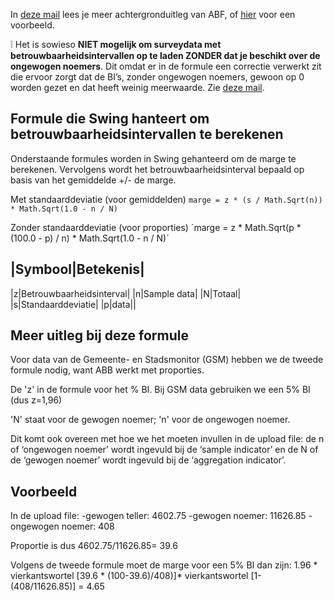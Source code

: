 

In [deze mail](https://github.com/provinciesincijfers/JiveDocumentation/blob/master/13.%20Bijzonder%20databeheer//BetrouwbaarheidsintervallenABF_formule_betrouwbaarheidsintervallen_SwingStudio%20(1).msg) 
lees je meer achtergronduitleg van ABF, of [hier](https://github.com/provinciesincijfers/JiveDocumentation/blob/master/13.%20Bijzonder%20databeheer/VB_StadAntwerpen_Metadata_Amon_20180604.xlsx) voor een voorbeeld. 

❕ Het is sowieso **NIET mogelijk om surveydata met betrouwbaarheidsintervallen op te laden ZONDER dat je beschikt over de ongewogen noemers**. Dit omdat er in de formule een correctie verwerkt zit die ervoor zorgt dat de BI’s, zonder ongewogen noemers, gewoon op 0 worden gezet en dat heeft weinig meerwaarde. Zie [deze mail](https://github.com/provinciesincijfers/JiveDocumentation/blob/master/13.%20Bijzonder%20databeheer/Betrouwbaarheidsintervallen/RE%20Betrouwbaarheidsintervallen%20berekenen%20ZONDER%20ongewogen%20noemer.msg).

## Formule die Swing hanteert om betrouwbaarheidsintervallen te berekenen

Onderstaande formules worden in Swing gehanteerd om de marge te berekenen.
Vervolgens wordt het betrouwbaarheidsinterval bepaald op basis van het gemiddelde +/- de marge.

Met standaarddeviatie (voor gemiddelden)
`marge = z * (s / Math.Sqrt(n)) * Math.Sqrt(1.0 - n / N)`


 Zonder standaarddeviatie (voor proporties)
´marge = z * Math.Sqrt(p * (100.0 - p) / n) * Math.Sqrt(1.0 - n / N)´


|Symbool|Betekenis|
--
|z|Betrouwbaarheidsinterval|
|n|Sample data|
|N|Totaal|
|s|Standaarddeviatie|
|p|data||

## Meer uitleg bij deze formule

Voor data van de Gemeente- en Stadsmonitor (GSM) hebben we de tweede formule nodig, want ABB werkt met proporties.

De 'z' in de formule voor het % BI. Bij GSM data gebruiken we een 5% BI (dus z=1,96)

'N' staat voor de gewogen noemer; 'n' voor de ongewogen noemer.

Dit komt ook overeen met hoe we het moeten invullen in de upload file: de n of ‘ongewogen noemer’ wordt ingevuld bij de ‘sample indicator’ en de N of de ‘gewogen noemer’ wordt ingevuld bij de ‘aggregation indicator’.


## Voorbeeld
In de upload file:
-gewogen teller: 4602.75
-gewogen noemer: 11626.85
-ongewogen noemer: 408

Proportie is dus 4602.75/11626.85= 39.6

Volgens de tweede formule moet de marge voor een 5% BI dan zijn: 1.96 * vierkantswortel [39.6 * (100-39.6)/408)]* vierkantswortel [1-(408/11626.85)] = 4.65




